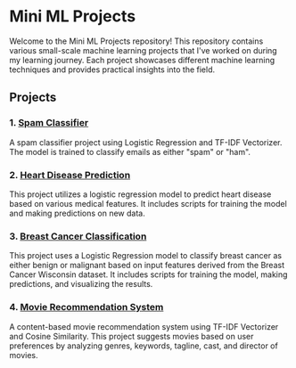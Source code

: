 # Mini ML Projects

Welcome to the Mini ML Projects repository! This repository contains various small-scale machine learning projects that I've worked on during my learning journey. Each project showcases different machine learning techniques and provides practical insights into the field.

## Projects

### 1. [Spam Classifier](https://github.com/IrfanKpm/mini-ml-projects/tree/main/spam-message-classification)
 
A spam classifier project using Logistic Regression and TF-IDF Vectorizer. The model is trained to classify emails as either "spam" or "ham".

### 2. [Heart Disease Prediction](https://github.com/IrfanKpm/mini-ml-projects/tree/main/heart-disease-prediction)
  
This project utilizes a logistic regression model to predict heart disease based on various medical features. It includes scripts for training the model and making predictions on new data.

### 3. [Breast Cancer Classification](https://github.com/IrfanKpm/mini-ml-projects/tree/main/breast-cancer-classification)

This project uses a Logistic Regression model to classify breast cancer as either benign or malignant based on input features derived from the Breast Cancer Wisconsin dataset. It includes scripts for training the model, making predictions, and visualizing the results.

### 4. [Movie Recommendation System](https://github.com/IrfanKpm/mini-ml-projects/tree/main/movie-recommendation-system)

A content-based movie recommendation system using TF-IDF Vectorizer and Cosine Similarity. This project suggests movies based on user preferences by analyzing genres, keywords, tagline, cast, and director of movies.

